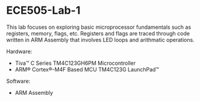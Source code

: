 # ECE505-Lab-1

This lab focuses on exploring basic microprocessor fundamentals such as registers, memory, flags, etc. Registers and flags are traced
through code written in ARM Assembly that involves LED loops and arithmatic operations.

Hardware:
 - Tiva™ C Series TM4C123GH6PM Microcontroller
 - ARM® Cortex®-M4F Based MCU TM4C123G LaunchPad™
 
Software:
 - ARM Assembly
